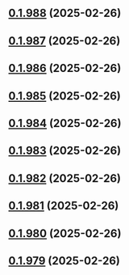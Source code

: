 ## [0.1.988](https://github.com/binary-braids/terraform-oracle/compare/v0.1.987...v0.1.988) (2025-02-26)



## [0.1.987](https://github.com/binary-braids/terraform-oracle/compare/v0.1.986...v0.1.987) (2025-02-26)



## [0.1.986](https://github.com/binary-braids/terraform-oracle/compare/v0.1.985...v0.1.986) (2025-02-26)



## [0.1.985](https://github.com/binary-braids/terraform-oracle/compare/v0.1.984...v0.1.985) (2025-02-26)



## [0.1.984](https://github.com/binary-braids/terraform-oracle/compare/v0.1.983...v0.1.984) (2025-02-26)



## [0.1.983](https://github.com/binary-braids/terraform-oracle/compare/v0.1.982...v0.1.983) (2025-02-26)



## [0.1.982](https://github.com/binary-braids/terraform-oracle/compare/v0.1.981...v0.1.982) (2025-02-26)



## [0.1.981](https://github.com/binary-braids/terraform-oracle/compare/v0.1.980...v0.1.981) (2025-02-26)



## [0.1.980](https://github.com/binary-braids/terraform-oracle/compare/v0.1.979...v0.1.980) (2025-02-26)



## [0.1.979](https://github.com/binary-braids/terraform-oracle/compare/v0.1.978...v0.1.979) (2025-02-26)



